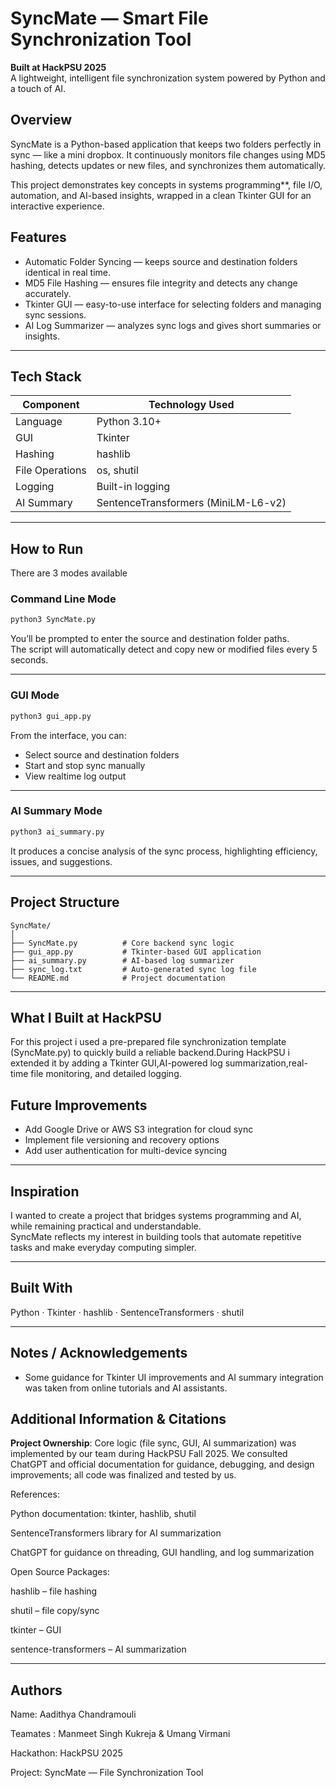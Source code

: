 #  SyncMate — Smart File Synchronization Tool

**Built at HackPSU 2025**  
A lightweight, intelligent file synchronization system powered by Python and a touch of AI.

##  Overview

SyncMate is a Python-based application that keeps two folders perfectly in sync — like a mini dropbox.
It continuously monitors file changes using MD5 hashing, detects updates or new files, and synchronizes them automatically.  

This project demonstrates key concepts in systems programming**, file I/O, automation, and AI-based insights, wrapped in a clean Tkinter GUI for an interactive experience.

##  Features

- Automatic Folder Syncing — keeps source and destination folders identical in real time.  
- MD5 File Hashing — ensures file integrity and detects any change accurately.  
- Tkinter GUI — easy-to-use interface for selecting folders and managing sync sessions.  
- AI Log Summarizer — analyzes sync logs and gives short summaries or insights.  

---

## Tech Stack

| Component | Technology Used |
|------------|-----------------|
| Language | Python 3.10+ |
| GUI | Tkinter |
| Hashing | hashlib |
| File Operations | os, shutil |
| Logging | Built-in logging |
| AI Summary | SentenceTransformers (MiniLM-L6-v2) |

---

##  How to Run

There are 3 modes available

### Command Line Mode

```bash
python3 SyncMate.py
```

You’ll be prompted to enter the source and destination folder paths.  
The script will automatically detect and copy new or modified files every 5 seconds.

---

### GUI Mode

```bash
python3 gui_app.py
```

From the interface, you can:
- Select source and destination folders  
- Start and stop sync manually  
- View realtime log output  

---

### AI Summary Mode

```bash
python3 ai_summary.py
```

It produces a concise analysis of the sync process, highlighting efficiency, issues, and suggestions.

---

##  Project Structure

```
SyncMate/
│
├── SyncMate.py          # Core backend sync logic
├── gui_app.py           # Tkinter-based GUI application
├── ai_summary.py        # AI-based log summarizer
├── sync_log.txt         # Auto-generated sync log file
└── README.md            # Project documentation
```

---

##  What I Built at HackPSU

For this project i used a pre-prepared file synchronization template (SyncMate.py) to quickly build a reliable backend.During HackPSU i extended it by adding a Tkinter GUI,AI-powered log summarization,real-time file monitoring, and detailed logging.

##  Future Improvements

- Add Google Drive or AWS S3 integration for cloud sync  
- Implement file versioning and recovery options  
- Add user authentication for multi-device syncing  

---

##  Inspiration

I wanted to create a project that bridges systems programming and AI, while remaining practical and understandable.  
SyncMate reflects my interest in building tools that automate repetitive tasks and make everyday computing simpler.

---

##  Built With

Python · Tkinter · hashlib · SentenceTransformers · shutil  

---

## Notes / Acknowledgements

- Some guidance for Tkinter UI improvements and AI summary integration was taken from online tutorials and AI assistants.

## Additional Information & Citations

**Project Ownership**: Core logic (file sync, GUI, AI summarization) was implemented by our team during HackPSU Fall 2025. We consulted ChatGPT and official documentation for guidance, debugging, and design improvements; all code was finalized and tested by us.

References:

Python documentation: tkinter, hashlib, shutil

SentenceTransformers library for AI summarization

ChatGPT for guidance on threading, GUI handling, and log summarization

Open Source Packages:

hashlib – file hashing

shutil – file copy/sync

tkinter – GUI

sentence-transformers – AI summarization

---

##  Authors

Name: Aadithya Chandramouli 

Teamates : Manmeet Singh Kukreja & Umang Virmani

Hackathon: HackPSU 2025  

Project: SyncMate — File Synchronization Tool  
